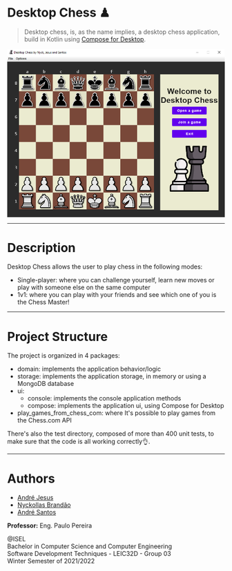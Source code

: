 # Desktop Chess ♟

> Desktop chess, is, as the name implies, a desktop chess application, build in Kotlin 
> using [Compose for Desktop](https://www.jetbrains.com/lp/compose-mpp/).

<p>
  <img align="center" width="800px" src="./docs/images/main_image.png" alt="Popular Games Gif"/>
</p>

---

# Description

Desktop Chess allows the user to play chess in the following modes:
- Single-player: where you can challenge yourself, learn new moves or play with someone else on the same computer
- 1v1: where you can play with your friends and see which one of you is the Chess Master!

---

# Project Structure

The project is organized in 4 packages:
- domain: implements the application behavior/logic
- storage: implements the application storage, in memory or using a MongoDB database
- ui:
  - console: implements the console application methods
  - compose: implements the application ui, using Compose for Desktop
- play_games_from_chess_com: where It's possible to play games from the Chess.com API

There's also the test directory, composed of more than 400 unit tests, 
to make sure that the code is all working correctly👌.

---

# Authors

- [André Jesus](https://github.com/Andre-J3sus)
- [Nyckollas Brandão](https://github.com/Nyckoka)
- [André Santos](https://github.com/AndreSantos0)

**Professor:** Eng. Paulo Pereira

@ISEL<br>
Bachelor in Computer Science and Computer Engineering<br>
Software Development Techniques - LEIC32D - Group 03<br>
Winter Semester of 2021/2022